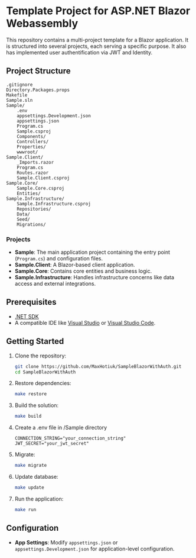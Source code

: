 # Template Project for ASP.NET Blazor Webassembly

This repository contains a multi-project template for a Blazor application. It is structured into several projects, each serving a specific purpose. It also has implemented user authentification via JWT and Identity.

## Project Structure

```
.gitignore
Directory.Packages.props
Makefile
Sample.sln
Sample/
    .env
    appsettings.Development.json
    appsettings.json
    Program.cs
    Sample.csproj
    Components/
    Controllers/
    Properties/
    wwwroot/
Sample.Client/
    _Imports.razor
    Program.cs
    Routes.razor
    Sample.Client.csproj
Sample.Core/
    Sample.Core.csproj
    Entities/
Sample.Infrastructure/
    Sample.Infrastructure.csproj
    Repositories/
    Data/
    Seed/
    Migrations/
```

### Projects

- **Sample**: The main application project containing the entry point (`Program.cs`) and configuration files.
- **Sample.Client**: A Blazor-based client application.
- **Sample.Core**: Contains core entities and business logic.
- **Sample.Infrastructure**: Handles infrastructure concerns like data access and external integrations.

## Prerequisites

- [.NET SDK](https://dotnet.microsoft.com/download)
- A compatible IDE like [Visual Studio](https://visualstudio.microsoft.com/) or [Visual Studio Code](https://code.visualstudio.com/).

## Getting Started

1. Clone the repository:
   ```sh
   git clone https://github.com/MaxHotiuk/SampleBlazorWithAuth.git
   cd SampleBlazorWithAuth
   ```

2. Restore dependencies:
   ```sh
   make restore
   ```

3. Build the solution:
   ```sh
   make build
   ```
4. Create a .env file in /Sample directory
   ```
   CONNECTION_STRING="your_connection_string"
   JWT_SECRET="your_jwt_secret"
   ```
   
4. Migrate:
   ```sh
   make migrate
   ```

5. Update database:
   ```sh
   make update
   ```

6. Run the application:
   ```sh
   make run
   ```

## Configuration

- **App Settings**: Modify `appsettings.json` or `appsettings.Development.json` for application-level configuration.
